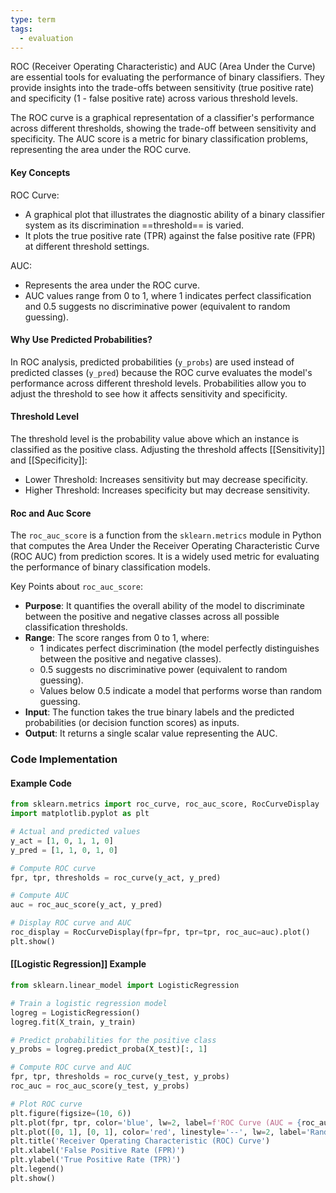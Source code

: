 ```yaml
---
type: term
tags:
  - evaluation
---
```

ROC (Receiver Operating Characteristic) and AUC (Area Under the Curve) are essential tools for evaluating the performance of binary classifiers. They provide insights into the trade-offs between sensitivity (true positive rate) and specificity (1 - false positive rate) across various threshold levels.

The ROC curve is a graphical representation of a classifier's performance across different thresholds, showing the trade-off between sensitivity and specificity. The AUC score is a metric for binary classification problems, representing the area under the ROC curve.

#### Key Concepts

ROC Curve: 
  - A graphical plot that illustrates the diagnostic ability of a binary classifier system as its discrimination ==threshold== is varied.
  - It plots the true positive rate (TPR) against the false positive rate (FPR) at different threshold settings.

AUC:
  - Represents the area under the ROC curve.
  - AUC values range from 0 to 1, where 1 indicates perfect classification and 0.5 suggests no discriminative power (equivalent to random guessing).

#### Why Use Predicted Probabilities?

In ROC analysis, predicted probabilities (`y_probs`) are used instead of predicted classes (`y_pred`) because the ROC curve evaluates the model's performance across different threshold levels. Probabilities allow you to adjust the threshold to see how it affects sensitivity and specificity.

#### Threshold Level

The threshold level is the probability value above which an instance is classified as the positive class. Adjusting the threshold affects [[Sensitivity]] and [[Specificity]]:
  - Lower Threshold: Increases sensitivity but may decrease specificity.
  - Higher Threshold: Increases specificity but may decrease sensitivity.

#### Roc and Auc Score

The `roc_auc_score` is a function from the `sklearn.metrics` module in Python that computes the Area Under the Receiver Operating Characteristic Curve (ROC AUC) from prediction scores. It is a widely used metric for evaluating the performance of binary classification models.

Key Points about `roc_auc_score`:
- **Purpose**: It quantifies the overall ability of the model to discriminate between the positive and negative classes across all possible classification thresholds.
- **Range**: The score ranges from 0 to 1, where:
    - 1 indicates perfect discrimination (the model perfectly distinguishes between the positive and negative classes).
    - 0.5 suggests no discriminative power (equivalent to random guessing).
    - Values below 0.5 indicate a model that performs worse than random guessing.
- **Input**: The function takes the true binary labels and the predicted probabilities (or decision function scores) as inputs.
- **Output**: It returns a single scalar value representing the AUC.

### Code Implementation

#### Example Code

```python
from sklearn.metrics import roc_curve, roc_auc_score, RocCurveDisplay
import matplotlib.pyplot as plt

# Actual and predicted values
y_act = [1, 0, 1, 1, 0]
y_pred = [1, 1, 0, 1, 0]

# Compute ROC curve
fpr, tpr, thresholds = roc_curve(y_act, y_pred)

# Compute AUC
auc = roc_auc_score(y_act, y_pred)

# Display ROC curve and AUC
roc_display = RocCurveDisplay(fpr=fpr, tpr=tpr, roc_auc=auc).plot()
plt.show()
```

#### [[Logistic Regression]] Example

```python
from sklearn.linear_model import LogisticRegression

# Train a logistic regression model
logreg = LogisticRegression()
logreg.fit(X_train, y_train)

# Predict probabilities for the positive class
y_probs = logreg.predict_proba(X_test)[:, 1]

# Compute ROC curve and AUC
fpr, tpr, thresholds = roc_curve(y_test, y_probs)
roc_auc = roc_auc_score(y_test, y_probs)

# Plot ROC curve
plt.figure(figsize=(10, 6))
plt.plot(fpr, tpr, color='blue', lw=2, label=f'ROC Curve (AUC = {roc_auc:.2f})')
plt.plot([0, 1], [0, 1], color='red', linestyle='--', lw=2, label='Random Guessing')
plt.title('Receiver Operating Characteristic (ROC) Curve')
plt.xlabel('False Positive Rate (FPR)')
plt.ylabel('True Positive Rate (TPR)')
plt.legend()
plt.show()
```